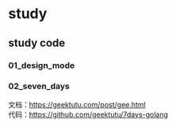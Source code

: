 # study
## study code 

### 01_design_mode

### 02_seven_days
文档：https://geektutu.com/post/gee.html  
代码：https://github.com/geektutu/7days-golang
